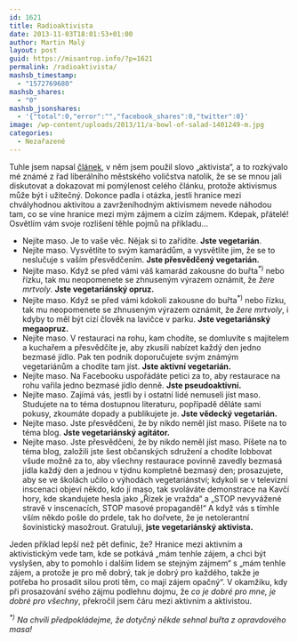 ```yaml
---
id: 1621
title: Radioaktivista
date: 2013-11-03T18:01:53+01:00
author: Martin Malý
layout: post
guid: https://misantrop.info/?p=1621
permalink: /radioaktivista/
mashsb_timestamp:
  - "1572769680"
mashsb_shares:
  - "0"
mashsb_jsonshares:
  - '{"total":0,"error":"","facebook_shares":0,"twitter":0}'
image: /wp-content/uploads/2013/11/a-bowl-of-salad-1401249-m.jpg
categories:
  - Nezařazené
---
```

Tuhle jsem napsal [článek](https://misantrop.info/v-zemi-kde-neni-politika/), v něm jsem použil slovo &#8222;aktivista&#8220;, a to rozkývalo mé známé z řad liberálního městského voličstva natolik, že se se mnou jali diskutovat a dokazovat mi pomýlenost celého článku, protože aktivismus může být i užitečný. Dokonce padla i otázka, jestli hranice mezi chvályhodnou aktivitou a zavrženíhodným aktivismem nevede náhodou tam, co se vine hranice mezi mým zájmem a cizím zájmem. Kdepak, přátelé! Osvětlím vám svoje rozlišení těhle pojmů na příkladu&#8230;

<!--more-->

  * Nejíte maso. Je to vaše věc. Nějak si to zařídíte. **Jste vegetarián**.
  * Nejíte maso. Vysvětlíte to svým kamarádům, a vysvětlíte jim, že se to neslučuje s vaším přesvědčením. **Jste přesvědčený vegetarián.**
  * Nejíte maso. Když se před vámi váš kamarád zakousne do buřta<sup>*)</sup> nebo řízku, tak mu neopomenete se zhnuseným výrazem oznámit, že _žere mrtvoly_. **Jste vegetariánský opruz.**
  * Nejíte maso. Když se před vámi kdokoli zakousne do buřta<sup>*)</sup> nebo řízku, tak mu neopomenete se zhnuseným výrazem oznámit, že _žere mrtvoly_, i kdyby to měl být cizí člověk na lavičce v parku. **Jste vegetariánský megaopruz.**
  * Nejíte maso. V restauraci na rohu, kam chodíte, se domluvíte s majitelem a kuchařem a přesvědčíte je, aby zkusili nabízet každý den jedno bezmasé jídlo. Pak ten podnik doporučujete svým známým vegetariánům a chodíte tam jíst. **Jste aktivní vegetarián.**
  * Nejíte maso. Na Facebooku uspořádáte petici za to, aby restaurace na rohu vařila jedno bezmasé jídlo denně. **Jste pseudoaktivní.**
  * Nejíte maso. Zajímá vás, jestli by i ostatní lidé nemuseli jíst maso. Studujete na to téma dostupnou literaturu, popřípadě děláte sami pokusy, zkoumáte dopady a publikujete je. **Jste vědecký vegetarián.**
  * Nejíte maso. Jste přesvědčeni, že by nikdo neměl jíst maso. Píšete na to téma blog. **Jste vegetariánský agitátor.**
  * Nejíte maso. Jste přesvědčeni, že by nikdo neměl jíst maso. Píšete na to téma blog, založili jste šest občanských sdružení a chodíte lobbovat všude možně za to, aby všechny restaurace povinně zavedly bezmasá jídla každý den a jednou v týdnu kompletně bezmasý den; prosazujete, aby se ve školách učilo o výhodách vegetariánství; kdykoli se v televizní inscenaci objeví někdo, kdo jí maso, tak svoláváte demonstrace na Kavčí hory, kde skandujete hesla jako &#8222;Řízek je vražda&#8220; a &#8222;STOP nevyvážené stravě v inscenacích, STOP masové propagandě!&#8220; A když vás s tímhle vším někdo pošle do prdele, tak ho dořvete, že je netolerantní šovinistický masožrout. Gratuluji, **jste vegetariánský aktivista.**

Jeden příklad lepší než pět definic, že? Hranice mezi aktivním a aktivistickým vede tam, kde se potkává &#8222;mám tenhle zájem, a chci být vyslyšen, aby to pomohlo i dalším lidem se stejným zájmem&#8220; s &#8222;mám tenhle zájem, a protože je pro mě dobrý, tak je dobrý pro každého, takže je potřeba ho prosadit silou proti těm, co mají zájem</a> opačný&#8220;. V okamžiku, kdy při prosazování svého zájmu podlehnu dojmu, že _co je dobré pro mne, je dobré pro všechny_, překročil jsem čáru mezi aktivním a aktivistou.

_<sup>*)</sup> Na chvíli předpokládejme, že dotyčný někde sehnal buřta z opravdového masa!_
